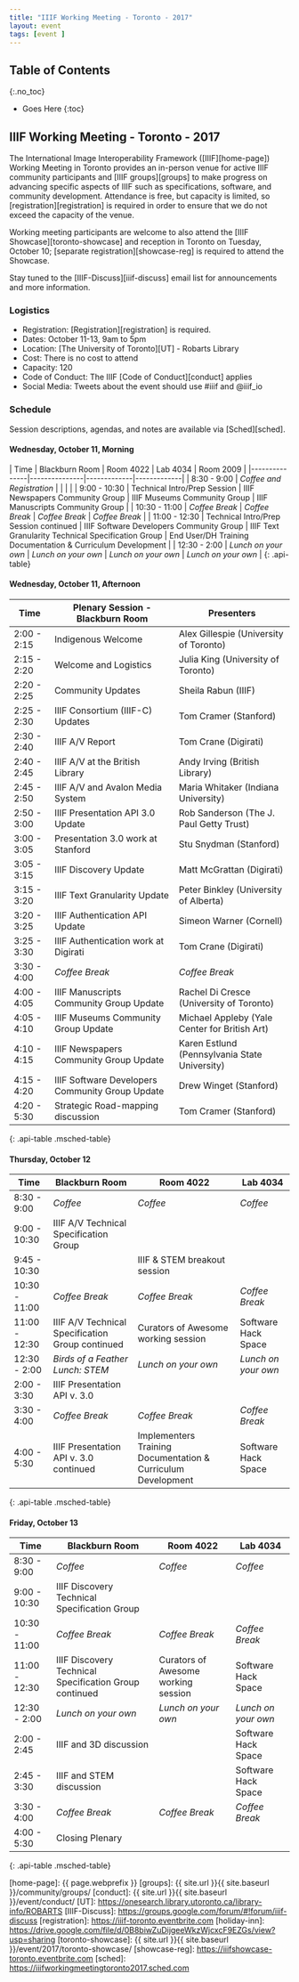 ```yaml
---
title: "IIIF Working Meeting - Toronto - 2017"
layout: event
tags: [event ]
---
```


## Table of Contents
{:.no_toc}

* Goes Here
{:toc}

## IIIF Working Meeting - Toronto - 2017

The International Image Interoperability Framework ([IIIF][home-page]) Working Meeting in Toronto provides an in-person venue for active IIIF community participants and [IIIF groups][groups] to make progress on advancing specific aspects of IIIF such as specifications, software, and community development. Attendance is free, but capacity is limited, so [registration][registration] is required in order to ensure that we do not exceed the capacity of the venue.

Working meeting participants are welcome to also attend the [IIIF Showcase][toronto-showcase] and reception in Toronto on Tuesday, October 10; [separate registration][showcase-reg] is required to attend the Showcase.

Stay tuned to the [IIIF-Discuss][iiif-discuss] email list for announcements and more information.

### Logistics

* Registration: [Registration][registration] is required.
* Dates: October 11-13, 9am to 5pm
* Location: [The University of Toronto][UT] - Robarts Library
* Cost: There is no cost to attend
* Capacity: 120
* Code of Conduct: The IIIF [Code of Conduct][conduct] applies
* Social Media: Tweets about the event should use #iiif and @iiif_io

### Schedule

Session descriptions, agendas, and notes are available via [Sched][sched].

#### Wednesday, October 11, Morning

| Time          | Blackburn Room     | Room 4022       | Lab 4034     | Room 2009     |
|---------------|---------------|-------------|-------------|
| 8:30 - 9:00   | _Coffee and Registration_ |  |  |  |
| 9:00 - 10:30  | Technical Intro/Prep Session | IIIF Newspapers Community Group | IIIF Museums Community Group | IIIF Manuscripts Community Group |
| 10:30 - 11:00  | _Coffee Break_ | _Coffee Break_ | _Coffee Break_ | _Coffee Break_ |
| 11:00 - 12:30 |  Technical Intro/Prep Session continued | IIIF Software Developers Community Group | IIIF Text Granularity Technical Specification Group | End User/DH Training Documentation & Curriculum Development |
| 12:30 - 2:00 | _Lunch on your own_ | _Lunch on your own_ | _Lunch on your own_ | _Lunch on your own_ |
{: .api-table}

#### Wednesday, October 11, Afternoon

| Time          | Plenary Session - Blackburn Room            | Presenters                        |
|---------------|--------------------|-----------------------------------|
| 2:00 - 2:15   | Indigenous Welcome| Alex Gillespie (University of Toronto) |
| 2:15 - 2:20   | Welcome and Logistics | Julia King (University of Toronto) |
| 2:20 - 2:25   | Community Updates | Sheila Rabun (IIIF) |
| 2:25 - 2:30   | IIIF Consortium (IIIF-C) Updates | Tom Cramer (Stanford) |
| 2:30 - 2:40   | IIIF A/V Report | Tom Crane (Digirati) |
| 2:40 - 2:45   | IIIF A/V at the British Library | Andy Irving (British Library) |
| 2:45 - 2:50   | IIIF A/V and Avalon Media System | Maria Whitaker (Indiana University) |
| 2:50 - 3:00   | IIIF Presentation API 3.0 Update | Rob Sanderson (The J. Paul Getty Trust) |
| 3:00 - 3:05   | Presentation 3.0 work at Stanford | Stu Snydman (Stanford) |
| 3:05 - 3:15   | IIIF Discovery Update | Matt McGrattan (Digirati) |
| 3:15 - 3:20   | IIIF Text Granularity Update | Peter Binkley (University of Alberta) |
| 3:20 - 3:25   | IIIF Authentication API Update | Simeon Warner (Cornell) |
| 3:25 - 3:30   | IIIF Authentication work at Digirati | Tom Crane (Digirati) |
| 3:30 - 4:00   | _Coffee Break_ | _Coffee Break_ |
| 4:00 - 4:05   | IIIF Manuscripts Community Group Update | Rachel Di Cresce (University of Toronto) |
| 4:05 - 4:10   | IIIF Museums Community Group Update | Michael Appleby (Yale Center for British Art)|
| 4:10 - 4:15   | IIIF Newspapers Community Group Update | Karen Estlund (Pennsylvania State University) |
| 4:15 - 4:20   | IIIF Software Developers Community Group Update | Drew Winget (Stanford) |
| 4:20 - 5:30   | Strategic Road-mapping discussion | Tom Cramer (Stanford)|
{: .api-table .msched-table}

#### Thursday, October 12

| Time          | Blackburn Room       | Room 4022     | Lab 4034     |
|---------------|---------------|-------------|-------------|
| 8:30 - 9:00   | _Coffee_ | _Coffee_ | _Coffee_ |
| 9:00 - 10:30  | IIIF A/V Technical Specification Group |  |  |
| 9:45 - 10:30  |  | IIIF & STEM breakout session | |
| 10:30 - 11:00 | _Coffee Break_ | _Coffee Break_ | _Coffee Break_ |
| 11:00 - 12:30 | IIIF A/V Technical Specification Group continued | Curators of Awesome working session | Software Hack Space |
| 12:30 - 2:00  | _Birds of a Feather Lunch: STEM_ | _Lunch on your own_ | _Lunch on your own_ |
| 2:00 - 3:30   | IIIF Presentation API v. 3.0 |  |  |
| 3:30 - 4:00   | _Coffee Break_ | _Coffee Break_ | _Coffee Break_ |
| 4:00 - 5:30   | IIIF Presentation API v. 3.0 continued | Implementers Training Documentation & Curriculum Development | Software Hack Space |
{: .api-table .msched-table}

#### Friday, October 13

| Time          | Blackburn Room       | Room 4022     | Lab 4034     |
|---------------|---------------|-------------|-------------|
| 8:30 - 9:00   | _Coffee_ | _Coffee_ | _Coffee_ |
| 9:00 - 10:30  | IIIF Discovery Technical Specification Group |  |  |
| 10:30 - 11:00 | _Coffee Break_ | _Coffee Break_ | _Coffee Break_ |
| 11:00 - 12:30 | IIIF Discovery Technical Specification Group continued | Curators of Awesome working session | Software Hack Space |
| 12:30 - 2:00  | _Lunch on your own_ | _Lunch on your own_ | _Lunch on your own_ |
| 2:00 - 2:45   | IIIF and 3D discussion |  |Software Hack Space |
| 2:45 - 3:30   | IIIF and STEM discussion |  |Software Hack Space |
| 3:30 - 4:00   | _Coffee Break_ | _Coffee Break_ | _Coffee Break_ |
| 4:00 - 5:30   | Closing Plenary |  |  |
{: .api-table .msched-table}

[home-page]: {{ page.webprefix }}
[groups]: {{ site.url }}{{ site.baseurl }}/community/groups/
[conduct]: {{ site.url }}{{ site.baseurl }}/event/conduct/
[UT]: https://onesearch.library.utoronto.ca/library-info/ROBARTS
[IIIF-Discuss]: https://groups.google.com/forum/#!forum/iiif-discuss
[registration]: https://iiif-toronto.eventbrite.com
[holiday-inn]: https://drive.google.com/file/d/0B8biwZuDijgeeWkzWjcxcF9EZGs/view?usp=sharing
[toronto-showcase]: {{ site.url }}{{ site.baseurl }}/event/2017/toronto-showcase/
[showcase-reg]: https://iiifshowcase-toronto.eventbrite.com
[sched]: https://iiifworkingmeetingtoronto2017.sched.com

